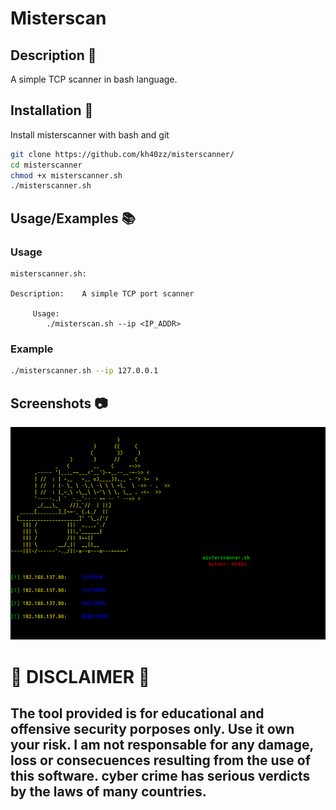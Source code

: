 # Misterscan 


## Description 📖
A simple TCP scanner in bash language.


## Installation 🚀

Install misterscanner with bash and git

```bash
git clone https://github.com/kh40zz/misterscanner/
cd misterscanner
chmod +x misterscanner.sh
./misterscanner.sh
```

## Usage/Examples 📚

### Usage
```
misterscanner.sh:

Description:	A simple TCP port scanner

	 Usage:
		./misterscan.sh --ip <IP_ADDR>
```

### Example

```bash
./misterscanner.sh --ip 127.0.0.1
```

## Screenshots 📷

![App Screenshot](https://raw.githubusercontent.com/kh40zz/misterscanner/refs/heads/main/img/example.png)



# 🚨 DISCLAIMER 🚨

**The tool provided is for educational and offensive security porposes only. Use it own your risk. I am not responsable for any damage, loss or consecuences resulting from the use of this software. cyber crime has serious verdicts by the laws of many countries.**
---
